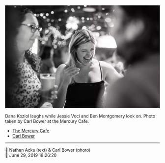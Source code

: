 ![Dana Koziol laughs](assets/a252e094a611e9eadb174ba990ec255c.webp)

Dana Koziol laughs while Jessie Voci and Ben Montgomery look on. Photo taken by Carl Bower at the Mercury Cafe.

* [The Mercury Cafe](http://mercurycafe.com)
* [Carl Bower](https://carlbowerphotos.com)

- - - -

<span aria-hidden="true">👥</span> Nathan Acks (text) & Carl Bower (photo)  
<span aria-hidden="true">📅</span> June 29, 2019 18:26:20
